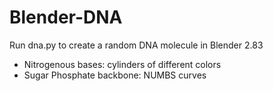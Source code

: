 # Blender-DNA

Run dna.py to create a random DNA molecule in Blender 2.83 
- Nitrogenous bases: cylinders of different colors  
- Sugar Phosphate backbone: NUMBS curves
